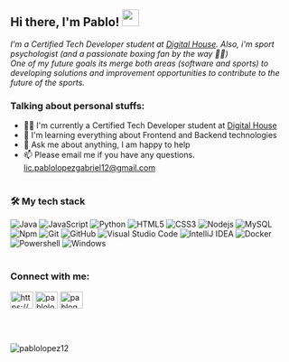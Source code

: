## Hi there, I'm Pablo! <img src="https://raw.githubusercontent.com/iampavangandhi/iampavangandhi/master/gifs/Hi.gif" width="30px"></h2>
 <em>I'm a Certified Tech Developer student at <a href=https://www.digitalhouse.com/ar/productos/programacion/certified-tech-developer>Digital House</a>. Also, i'm sport psychologist (and a passionate boxing fan by the way 🥊😅)<br>
 One of my future goals its merge both areas (software and sports) to developing solutions and improvement opportunities to contribute to the future of the sports.</em><br>
 
### Talking about personal stuffs:

- 👨‍💻 I'm currently a Certified Tech Developer student at <a href=https://www.digitalhouse.com/ar/productos/programacion/certified-tech-developer>Digital House</a>
- 🌱 I'm learning everything about Frontend and Backend technologies 
- 💬 Ask me about anything, I am happy to help
- 📫 Please email me if you have any questions. lic.pablolopezgabriel12@gmail.com<br><br>

### 🛠 My tech stack

![Java](http://img.shields.io/badge/-Java-5B4638?style=flat-square&logo=java&logoColor=ffffff)
![JavaScript](https://img.shields.io/badge/JavaScript-F7DF1E?style=flat-square&logo=JavaScript&logoColor=white)
![Python](https://img.shields.io/badge/Python-3776AB?style=flat-square&logo=Python&logoColor=white)
![HTML5](https://img.shields.io/badge/-HTML5-%23E44D27?style=flat-square&logo=html5&logoColor=ffffff)
![CSS3](https://img.shields.io/badge/-CSS3-%231572B6?style=flat-square&logo=css3)
![Nodejs](https://img.shields.io/badge/-Nodejs-339933?style=flat-square&logo=Node.js&logoColor=ffffff)
![MySQL](https://img.shields.io/badge/-MySQL-333333?style=flat&logo=mysql)
![Npm](https://img.shields.io/badge/-npm-CB3837?style=flat-square&logo=npm)
![Git](https://img.shields.io/badge/Git-F05032?style=flat-square&logo=Git&logoColor=white)
![GitHub](https://img.shields.io/badge/-GitHub-181717?style=flat-square&logo=github)
![Visual Studio Code](https://img.shields.io/badge/Visual_Studio_Code-007ACC?style=flat-square&logo=Visual-Studio-Code&logoColor=white)
![IntelliJ IDEA](http://img.shields.io/badge/-IntelliJ%20IDEA-000000?style=flat-square&logo=intellij-idea&logoColor=ffffff)
![Docker](https://img.shields.io/badge/-Docker-black?style=flat-square&logo=docker)
![Powershell](http://img.shields.io/badge/-Powershell-5391FE?style=flat-square&logo=powershell&logoColor=ffffff)
![Windows](http://img.shields.io/badge/-Windows-0078D6?style=flat-square&logo=windows&logoColor=ffffff)<br><br>


<h3 align="left">Connect with me:</h3>
<p align="left">
<a href="https://linkedin.com/in/https://www.linkedin.com/in/pg-lopez/" target="blank"><img align="center" src="https://raw.githubusercontent.com/rahuldkjain/github-profile-readme-generator/master/src/images/icons/Social/linked-in-alt.svg" alt="https://www.linkedin.com/in/pg-lopez/" height="30" width="40" /></a>
<a href="https://twitter.com/pablolopez12_" target="blank"><img align="center" src="https://raw.githubusercontent.com/rahuldkjain/github-profile-readme-generator/master/src/images/icons/Social/twitter.svg" alt="pablolopez12_" height="30" width="40" /></a>
<a href="https://instagram.com/pablogabriel12" target="blank"><img align="center" src="https://raw.githubusercontent.com/rahuldkjain/github-profile-readme-generator/master/src/images/icons/Social/instagram.svg" alt="pablogabriel12" height="30" width="40" /></a>
</p><br><br>
</p><p align="left"> <img src="https://komarev.com/ghpvc/?username=pablolopez12&label=Profile%20views&color=0e75b6&style=flat" alt="pablolopez12" /> </p


